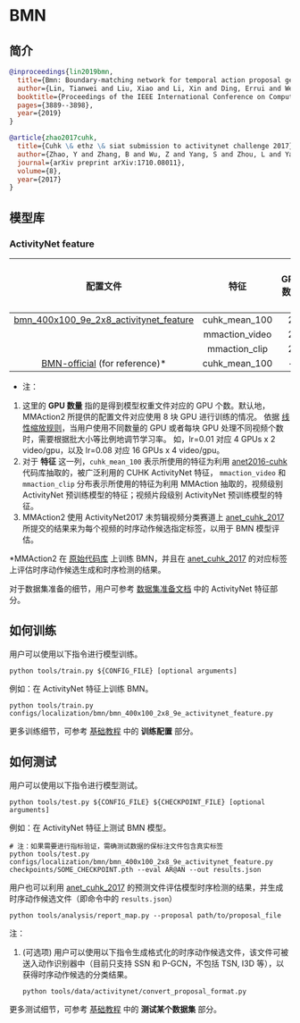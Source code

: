 # BMN

## 简介

<!-- [ALGORITHM] -->

```BibTeX
@inproceedings{lin2019bmn,
  title={Bmn: Boundary-matching network for temporal action proposal generation},
  author={Lin, Tianwei and Liu, Xiao and Li, Xin and Ding, Errui and Wen, Shilei},
  booktitle={Proceedings of the IEEE International Conference on Computer Vision},
  pages={3889--3898},
  year={2019}
}
```

<!-- [DATASET] -->

```BibTeX
@article{zhao2017cuhk,
  title={Cuhk \& ethz \& siat submission to activitynet challenge 2017},
  author={Zhao, Y and Zhang, B and Wu, Z and Yang, S and Zhou, L and Yan, S and Wang, L and Xiong, Y and Lin, D and Qiao, Y and others},
  journal={arXiv preprint arXiv:1710.08011},
  volume={8},
  year={2017}
}
```

## 模型库

### ActivityNet feature

|配置文件 |特征 | GPU 数量 | AR@100| AUC | AP@0.5 | AP@0.75 | AP@0.95 | mAP | GPU 显存占用 (M) | 推理时间 (s) | ckpt | log| json|
|:-:|:--:|:--:|:--:|:--:|:--:|:--:|:--:|:--:|:-:|---|:-:|:-:|---|
|[bmn_400x100_9e_2x8_activitynet_feature](/configs/localization/bmn/bmn_400x100_2x8_9e_activitynet_feature.py) |cuhk_mean_100 |2|75.28|67.22|42.47|31.31|9.92|30.34|5420|3.27|[ckpt](https://download.openmmlab.com/mmaction/localization/bmn/bmn_400x100_9e_activitynet_feature/bmn_400x100_9e_activitynet_feature_20200619-42a3b111.pth)| [log](https://download.openmmlab.com/mmaction/localization/bmn/bmn_400x100_9e_activitynet_feature/bmn_400x100_9e_activitynet_feature.log)| [json](https://download.openmmlab.com/mmaction/localization/bmn/bmn_400x100_9e_activitynet_feature/bmn_400x100_9e_activitynet_feature.log.json)|
| |mmaction_video |2|75.43|67.22|42.62|31.56|10.86|30.77|5420|3.27|[ckpt](https://download.openmmlab.com/mmaction/localization/bmn/bmn_400x100_2x8_9e_mmaction_video/bmn_400x100_2x8_9e_mmaction_video_20200809-c9fd14d2.pth)| [log](https://download.openmmlab.com/mmaction/localization/bmn/bmn_400x100_2x8_9e_mmaction_video/bmn_400x100_2x8_9e_mmaction_video_20200809.log) | [json](https://download.openmmlab.com/mmaction/localization/bmn/bmn_400x100_2x8_9e_mmaction_video/bmn_400x100_2x8_9e_mmaction_video_20200809.json) |
| |mmaction_clip |2|75.35|67.38|43.08|32.19|10.73|31.15|5420|3.27|[ckpt](https://download.openmmlab.com/mmaction/localization/bmn/bmn_400x100_2x8_9e_mmaction_clip/bmn_400x100_2x8_9e_mmaction_clip_20200809-10d803ce.pth)| [log](https://download.openmmlab.com/mmaction/localization/bmn/bmn_400x100_2x8_9e_mmaction_clip/bmn_400x100_2x8_9e_mmaction_clip_20200809.log) | [json](https://download.openmmlab.com/mmaction/localization/bmn/bmn_400x100_2x8_9e_mmaction_clip/bmn_400x100_2x8_9e_mmaction_clip_20200809.json) |
| [BMN-official](https://github.com/JJBOY/BMN-Boundary-Matching-Network) (for reference)* |cuhk_mean_100 |-|75.27|67.49|42.22|30.98|9.22|30.00|-|-|-| - | - |

- 注：

1. 这里的 **GPU 数量** 指的是得到模型权重文件对应的 GPU 个数。默认地，MMAction2 所提供的配置文件对应使用 8 块 GPU 进行训练的情况。
   依据 [线性缩放规则](https://arxiv.org/abs/1706.02677)，当用户使用不同数量的 GPU 或者每块 GPU 处理不同视频个数时，需要根据批大小等比例地调节学习率。
   如，lr=0.01 对应 4 GPUs x 2 video/gpu，以及 lr=0.08 对应 16 GPUs x 4 video/gpu。
2. 对于 **特征** 这一列，`cuhk_mean_100` 表示所使用的特征为利用 [anet2016-cuhk](https://github.com/yjxiong/anet2016-cuhk) 代码库抽取的，被广泛利用的 CUHK ActivityNet 特征，
   `mmaction_video` 和 `mmaction_clip` 分布表示所使用的特征为利用 MMAction 抽取的，视频级别 ActivityNet 预训练模型的特征；视频片段级别 ActivityNet 预训练模型的特征。
3. MMAction2 使用 ActivityNet2017 未剪辑视频分类赛道上 [anet_cuhk_2017](https://download.openmmlab.com/mmaction/localization/cuhk_anet17_pred.json) 所提交的结果来为每个视频的时序动作候选指定标签，以用于 BMN 模型评估。

*MMAction2 在 [原始代码库](https://github.com/JJBOY/BMN-Boundary-Matching-Network) 上训练 BMN，并且在 [anet_cuhk_2017](https://download.openmmlab.com/mmaction/localization/cuhk_anet17_pred.json) 的对应标签上评估时序动作候选生成和时序检测的结果。

对于数据集准备的细节，用户可参考 [数据集准备文档](/docs/zh_cn/data_preparation.md) 中的 ActivityNet 特征部分。

## 如何训练

用户可以使用以下指令进行模型训练。

```shell
python tools/train.py ${CONFIG_FILE} [optional arguments]
```

例如：在 ActivityNet 特征上训练 BMN。

```shell
python tools/train.py configs/localization/bmn/bmn_400x100_2x8_9e_activitynet_feature.py
```

更多训练细节，可参考 [基础教程](/docs/zh_cn/getting_started.md#训练配置) 中的 **训练配置** 部分。

## 如何测试

用户可以使用以下指令进行模型测试。

```shell
python tools/test.py ${CONFIG_FILE} ${CHECKPOINT_FILE} [optional arguments]
```

例如：在 ActivityNet 特征上测试 BMN 模型。

```shell
# 注：如果需要进行指标验证，需确测试数据的保标注文件包含真实标签
python tools/test.py configs/localization/bmn/bmn_400x100_2x8_9e_activitynet_feature.py checkpoints/SOME_CHECKPOINT.pth --eval AR@AN --out results.json
```

用户也可以利用 [anet_cuhk_2017](https://download.openmmlab.com/mmaction/localization/cuhk_anet17_pred.json) 的预测文件评估模型时序检测的结果，并生成时序动作候选文件（即命令中的 `results.json`）

```shell
python tools/analysis/report_map.py --proposal path/to/proposal_file
```

注：

1. (可选项) 用户可以使用以下指令生成格式化的时序动作候选文件，该文件可被送入动作识别器中（目前只支持 SSN 和 P-GCN，不包括 TSN, I3D 等），以获得时序动作候选的分类结果。

    ```shell
    python tools/data/activitynet/convert_proposal_format.py
    ```

更多测试细节，可参考 [基础教程](/docs/zh_cn/getting_started.md#测试某个数据集) 中的 **测试某个数据集** 部分。

